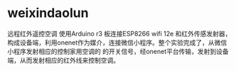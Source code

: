 # weixindaolun
远程红外遥控空调
使用Arduino r3 板连接ESP8266 wifi 12e 和红外传感发射器，构成设备端，利用onenet作为媒介，连接微信小程序。整个实验完成了，从微信小程序发射相应的控制家用空调的
的开关信号，经onenet平台传输，发射到设备端，从而发射相应的红外线来控制空调。
